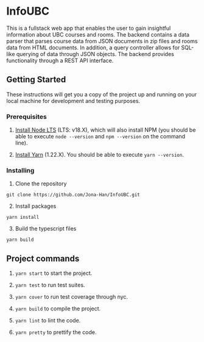# InfoUBC

This is a fullstack web app that enables the user to gain insightful information about UBC courses and rooms. The backend contains a data parser that parses course data from JSON documents in zip files and rooms data from HTML documents.
In addition, a query controller allows for SQL-like querying of data through JSON objects. The backend provides functionality through a REST API interface.


## Getting Started

These instructions will get you a copy of the project up and running on your local machine for development and testing purposes.

### Prerequisites
 
1. [Install Node LTS](https://nodejs.org/en/download/) (LTS: v18.X), which will also install NPM (you should be able to execute `node --version` and `npm --version` on the command line).

1. [Install Yarn](https://yarnpkg.com/en/docs/install) (1.22.X). You should be able to execute `yarn --version`.

### Installing

1. Clone the repository

```
git clone https://github.com/Jona-Han/InfoUBC.git
```

2. Install packages

```
yarn install
```

3. Build the typescript files

```
yarn build
```


## Project commands
1. `yarn start` to start the project.

1. `yarn test` to run test suites.
   
1. `yarn cover` to run test coverage through nyc.

1. `yarn build` to compile the project.

1. `yarn lint` to lint the code.

1. `yarn pretty` to prettify the code.
